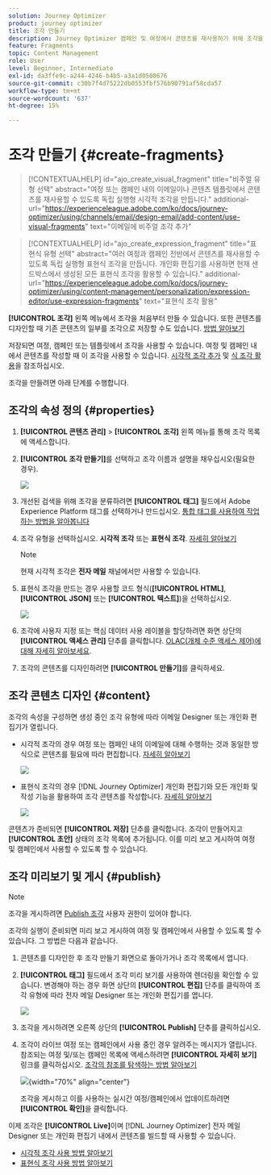 ```yaml
---
solution: Journey Optimizer
product: journey optimizer
title: 조각 만들기
description: Journey Optimizer 캠페인 및 여정에서 콘텐츠를 재사용하기 위해 조각을 만드는 방법을 알아봅니다
feature: Fragments
topic: Content Management
role: User
level: Beginner, Intermediate
exl-id: da3ffe9c-a244-4246-b4b5-a3a1d0508676
source-git-commit: c30b7f4d75222db0553fbf576b90791af58cda57
workflow-type: tm+mt
source-wordcount: '637'
ht-degree: 15%

---
```


# 조각 만들기 {#create-fragments}

>[!CONTEXTUALHELP]
>id="ajo_create_visual_fragment"
>title="비주얼 유형 선택"
>abstract="여정 또는 캠페인 내의 이메일이나 콘텐츠 템플릿에서 콘텐츠를 재사용할 수 있도록 독립 실행형 시각적 조각을 만듭니다."
>additional-url="https://experienceleague.adobe.com/ko/docs/journey-optimizer/using/channels/email/design-email/add-content/use-visual-fragments" text="이메일에 비주얼 조각 추가"

>[!CONTEXTUALHELP]
>id="ajo_create_expression_fragment"
>title="표현식 유형 선택"
>abstract="여러 여정과 캠페인 전반에서 콘텐츠를 재사용할 수 있도록 독립 실행형 표현식 조각을 만듭니다. 개인화 편집기를 사용하면 현재 샌드박스에서 생성된 모든 표현식 조각을 활용할 수 있습니다."
>additional-url="https://experienceleague.adobe.com/ko/docs/journey-optimizer/using/content-management/personalization/expression-editor/use-expression-fragments" text="표현식 조각 활용"

**[!UICONTROL 조각]** 왼쪽 메뉴에서 조각을 처음부터 만들 수 있습니다. 또한 콘텐츠를 디자인할 때 기존 콘텐츠의 일부를 조각으로 저장할 수도 있습니다. [방법 알아보기](#save-as-fragment)

저장되면 여정, 캠페인 또는 템플릿에서 조각을 사용할 수 있습니다. 여정 및 캠페인 내에서 콘텐츠를 작성할 때 이 조각을 사용할 수 있습니다. [시각적 조각 추가](../email/use-visual-fragments.md) 및 [식 조각 활용](../personalization/use-expression-fragments.md)을 참조하십시오.

조각을 만들려면 아래 단계를 수행합니다.

## 조각의 속성 정의 {#properties}

1. **[!UICONTROL 콘텐츠 관리]** > **[!UICONTROL 조각]** 왼쪽 메뉴를 통해 조각 목록에 액세스합니다.

1. **[!UICONTROL 조각 만들기]**&#x200B;를 선택하고 조각 이름과 설명을 채우십시오(필요한 경우).

   ![](assets/fragment-details.png)

1. 개선된 검색을 위해 조각을 분류하려면 **[!UICONTROL 태그]** 필드에서 Adobe Experience Platform 태그를 선택하거나 만드십시오. [통합 태그를 사용하여 작업하는 방법을 알아봅니다](../start/search-filter-categorize.md#tags)

1. 조각 유형을 선택하십시오. **시각적 조각** 또는 **표현식 조각**. [자세히 알아보기](../content-management/fragments.md#visual-expression)

   >[!NOTE]
   >
   >현재 시각적 조각은 **전자 메일** 채널에서만 사용할 수 있습니다.

1. 표현식 조각을 만드는 경우 사용할 코드 형식(**[!UICONTROL HTML]**, **[!UICONTROL JSON]** 또는 **[!UICONTROL 텍스트]**)을 선택하십시오.

   ![](assets/fragment-expression-type.png)

1. 조각에 사용자 지정 또는 핵심 데이터 사용 레이블을 할당하려면 화면 상단의 **[!UICONTROL 액세스 관리]** 단추를 클릭합니다. [OLAC(개체 수준 액세스 제어)에 대해 자세히 알아보세요](../administration/object-based-access.md).

1. 조각의 콘텐츠를 디자인하려면 **[!UICONTROL 만들기]**&#x200B;를 클릭하세요.

## 조각 콘텐츠 디자인 {#content}

조각의 속성을 구성하면 생성 중인 조각 유형에 따라 이메일 Designer 또는 개인화 편집기가 열립니다.

* 시각적 조각의 경우 여정 또는 캠페인 내의 이메일에 대해 수행하는 것과 동일한 방식으로 콘텐츠를 필요에 따라 편집합니다. [자세히 알아보기](../email/get-started-email-design.md)

  ![](assets/fragment-designer.png)

* 표현식 조각의 경우 [!DNL Journey Optimizer] 개인화 편집기와 모든 개인화 및 작성 기능을 활용하여 조각 콘텐츠를 작성합니다. [자세히 알아보기](../personalization/personalization-build-expressions.md)

  ![](assets/fragment-expression-editor.png)

콘텐츠가 준비되면 **[!UICONTROL 저장]** 단추를 클릭합니다. 조각이 만들어지고 **[!UICONTROL 초안]** 상태의 조각 목록에 추가됩니다. 이를 미리 보고 게시하여 여정 및 캠페인에서 사용할 수 있도록 할 수 있습니다.

## 조각 미리보기 및 게시 {#publish}

>[!NOTE]
>
>조각을 게시하려면 [Publish 조각](../administration/ootb-product-profiles.md#content-library-manager) 사용자 권한이 있어야 합니다.

조각의 실행이 준비되면 미리 보고 게시하여 여정 및 캠페인에서 사용할 수 있도록 할 수 있습니다. 그 방법은 다음과 같습니다.

1. 콘텐츠를 디자인한 후 조각 만들기 화면으로 돌아가거나 조각 목록에서 엽니다.

1. **[!UICONTROL 태그]** 필드에서 조각 미리 보기를 사용하여 렌더링을 확인할 수 있습니다. 변경해야 하는 경우 화면 상단의 **[!UICONTROL 편집]** 단추를 클릭하여 조각 유형에 따라 전자 메일 Designer 또는 개인화 편집기를 엽니다.

   ![](assets/fragment-preview.png)

1. 조각을 게시하려면 오른쪽 상단의 **[!UICONTROL Publish]** 단추를 클릭하십시오.

1. 조각이 라이브 여정 또는 캠페인에서 사용 중인 경우 알려주는 메시지가 열립니다. 참조되는 여정 및/또는 캠페인 목록에 액세스하려면 **[!UICONTROL 자세히 보기]** 링크를 클릭하십시오. [조각의 참조를 탐색하는 방법 알아보기](../content-management/manage-fragments.md#explore-references)

   ![](assets/fragment-publish.png){width="70%" align="center"}

   조각을 게시하고 이를 사용하는 실시간 여정/캠페인에서 업데이트하려면 **[!UICONTROL 확인]**&#x200B;을 클릭합니다.

이제 조각은 **[!UICONTROL Live]**&#x200B;이며 [!DNL Journey Optimizer] 전자 메일 Designer 또는 개인화 편집기 내에서 콘텐츠를 빌드할 때 사용할 수 있습니다.

* [시각적 조각 사용 방법 알아보기](../email/use-visual-fragments.md)
* [표현식 조각 사용 방법 알아보기](../personalization/use-expression-fragments.md)
